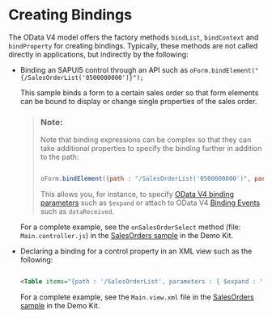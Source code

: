 <!-- loio95cf4b16762a465b9237b18d033f0cd2 -->

# Creating Bindings

The OData V4 model offers the factory methods `bindList`, `bindContext` and `bindProperty` for creating bindings. Typically, these methods are not called directly in applications, but indirectly by the following:

-   Binding an SAPUI5 control through an API such as `oForm.bindElement("{/SalesOrderList('0500000000')}");`

    This sample binds a form to a certain sales order so that form elements can be bound to display or change single properties of the sales order.

    > ### Note:  
    > Note that binding expressions can be complex so that they can take additional properties to specify the binding further in addition to the path:
    > 
    > ```js
    > 
    > oForm.bindElement({path : "/SalesOrderList('0500000000')", parameters : {$expand : "SO_2_SOITEM", ...}, events : {dataReceived : '.onDataEvents', ...}});
    > ```
    > 
    > This allows you, for instance, to specify [OData V4 binding parameters](parameters-1ab4f62.md) such as `$expand` or attach to OData V4 [Binding Events](binding-events-1a010d3.md) such as `dataReceived`.

    For a complete example, see the `onSalesOrderSelect` method \(file: `Main.controller.js`\) in the [SalesOrders sample](https://ui5.sap.com/#/sample/sap.ui.core.sample.odata.v4.SalesOrders/preview) in the Demo Kit.

-   Declaring a binding for a control property in an XML view such as the following:

    ```xml
    
    <Table items="{path : '/SalesOrderList', parameters : { $expand : 'SO_2_BP', $filter : 'BuyerName ge \'M\'', ...}, events : {dataReceived : '.onDataEvents', ... } }">
    ```

    For a complete example, see the `Main.view.xml` file in the [SalesOrders sample](https://ui5.sap.com/#/sample/sap.ui.core.sample.odata.v4.SalesOrders/preview) in the Demo Kit.


